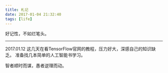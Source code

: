 ```yaml
---
title: 札记
date: 2017-01-04 21:32:40
tags: [life]
---
```

好记性，不如烂笔头。

---

2017.01.12
这几天在看TensorFlow官网的教程，压力好大，深感自己的知识缺乏。
准备找几本简单的人工智能书学习。

智者顺时而谋，愚者逆理而动。








